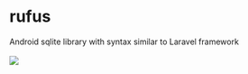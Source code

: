 # rufus
Android sqlite library with syntax similar to Laravel framework
<br> <br>[![](https://jitpack.io/v/yann-yvan/rufus.svg)](https://jitpack.io/#yann-yvan/rufus)
